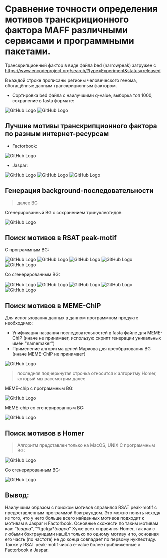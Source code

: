 # Сравнение точности определения мотивов транскриционного фактора MAFF различными сервисами и программными пакетами.
Транскрипционный фактор в виде файла bed (narrowpeak) загружен с https://www.encodeproject.org/search/?type=Experiment&status=released  

В каждой строке прописаны регионы человеческого генома, обогащённые данным транскриционным фактором.
- Сортировка bed файла с наилучшими q-value, выборка топ 1000, сохранение в fasta формате:
 
![GitHub Logo](images/Рисунок59.jpg)
![GitHub Logo](images/Рисунок60.jpg)

## Лучшие мотивы транскрипционного фактора по разным интернет-ресурсам

- Factorbook:

![GitHub Logo](images/Рисунок61.png)

- Jaspar:
 
![GitHub Logo](images/Рисунок62.png)
![GitHub Logo](images/Рисунок63.png)
![GitHub Logo](images/Рисунок64.png)

## Генерация background-последовательности 
> далее BG  

Сгенерированный BG с сохранением тринуклеотидов:
 
![GitHub Logo](images/Рисунок65.jpg)

## Поиск мотивов в RSAT peak-motif
C программным BG:
 
![GitHub Logo](images/Рисунок66.png)
![GitHub Logo](images/Рисунок67.png)
![GitHub Logo](images/Рисунок68.png)
![GitHub Logo](images/Рисунок69.png)
![GitHub Logo](images/Рисунок70.png)
 
Cо сгенерированным BG:
 
![GitHub Logo](images/Рисунок71.png)
![GitHub Logo](images/Рисунок72.png)
![GitHub Logo](images/Рисунок73.png)
![GitHub Logo](images/Рисунок74.png)
![GitHub Logo](images/Рисунок75.png)

## Поиск мотивов в MEME-ChIP
Для использования данных в данном программном продукте необходимо:
- Унификация названия последовательностей в fasta файле для MEME-ChIP (иначе не принимает, использую скрипт генерации уникальных имён "namemaker")
- Применение алгоритма цепей Маркова для преобразования BG (иначе MEME-ChIP не принимает)

![GitHub Logo](images/Рисунок76.jpg)

> последняя подчеркнутая строчка относится к алгоритму Homer, который мы рассмотрим далее  

MEME-chip с программным BG:

![GitHub Logo](images/Рисунок77.png)
 
MEME-chip со сгенерированным BG:

![GitHub Logo](images/Рисунок78.png)

## Поиск мотивов в Homer
> Алгоритм представлен только на MacOS, UNIX
С программным BG:

![GitHub Logo](images/Рисунок79.png)

Со сгенерированным BG:

![GitHub Logo](images/Рисунок80.png)

## Вывод:
Наилучшим образом с поиском мотивов справился RSAT peak-motif с предоставленным программой бэкграундом. Это можно понять исходя из того, что у него больше всего найденных мотивов подходит к мотивам в Jaspar и Factorbook. Основные схожести по таким мотивам как: “*tcagca*”, “*tgctga\**tcagca*”
Хуже всех справился Homer, так как с любыми бэкграундами нашёл только по одному мотиву и то, основная его часть (по частоте) не до конца совпадает по первому нуклеотиду.
Также у RSAT peak-motif числа e-value более приближенные к Factorbook и Jaspar.


